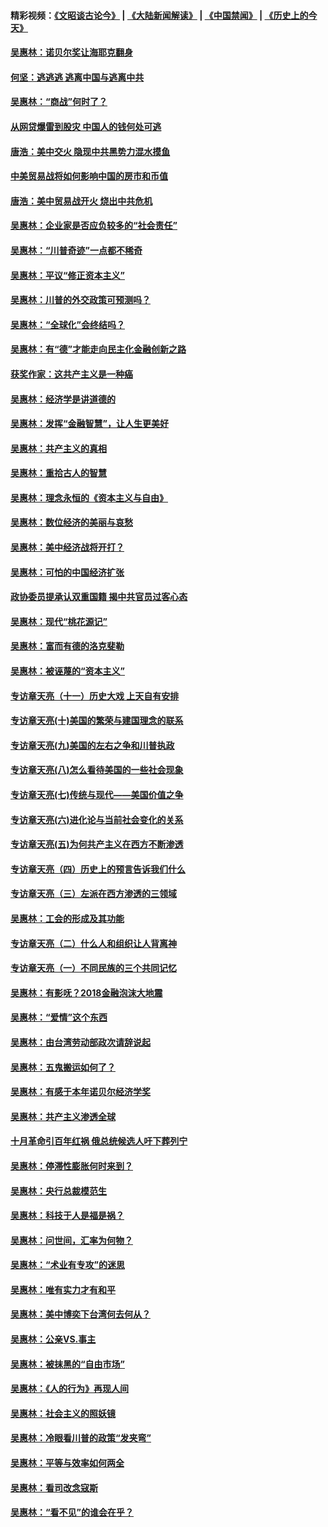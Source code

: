 #### 精彩视频：[《文昭谈古论今》](https://github.com/gfw-breaker/wenzhao/blob/master/README.md?t=01252130) | [《大陆新闻解读》](https://github.com/gfw-breaker/ntdtv-comedy/blob/master/README.md?t=01252130) | [《中国禁闻》](https://github.com/gfw-breaker/ntdtv-news/blob/master/README.md?t=01252130) | [《历史上的今天》](https://github.com/gfw-breaker/today-in-history/blob/master/README.md?t=01252130) 

#### [吴惠林：诺贝尔奖让海耶克翻身](../pages/nsc423/n10890049.md?t=01252130) 

#### [何坚：逃逃逃 逃离中国与逃离中共](../pages/nsc423/n10592891.md?t=01252130) 

#### [吴惠林：“商战”何时了？](../pages/nsc423/n10573558.md?t=01252130) 

#### [从网贷爆雷到股灾 中国人的钱何处可逃](../pages/nsc423/n10572800.md?t=01252130) 

#### [唐浩：美中交火 隐现中共黑势力混水摸鱼](../pages/nsc423/n10544040.md?t=01252130) 

#### [中美贸易战将如何影响中国的房市和币值](../pages/nsc423/n10543697.md?t=01252130) 

#### [唐浩：美中贸易战开火 烧出中共危机](../pages/nsc423/n10540126.md?t=01252130) 

#### [吴惠林：企业家是否应负较多的“社会责任”](../pages/nsc423/n10535022.md?t=01252130) 

#### [吴惠林：“川普奇迹”一点都不稀奇](../pages/nsc423/n10512808.md?t=01252130) 

#### [吴惠林：平议“修正资本主义”](../pages/nsc423/n10495724.md?t=01252130) 

#### [吴惠林：川普的外交政策可预测吗？](../pages/nsc423/n10462387.md?t=01252130) 

#### [吴惠林：“全球化”会终结吗？](../pages/nsc423/n10452838.md?t=01252130) 

#### [吴惠林：有“德”才能走向民主化金融创新之路](../pages/nsc423/n10432292.md?t=01252130) 

#### [获奖作家：这共产主义是一种癌](../pages/nsc423/n10431541.md?t=01252130) 

#### [吴惠林：经济学是讲道德的](../pages/nsc423/n10398014.md?t=01252130) 

#### [吴惠林：发挥“金融智慧”，让人生更美好](../pages/nsc423/n10375019.md?t=01252130) 

#### [吴惠林：共产主义的真相](../pages/nsc423/n10351394.md?t=01252130) 

#### [吴惠林：重拾古人的智慧](../pages/nsc423/n10337691.md?t=01252130) 

#### [吴惠林：理念永恒的《资本主义与自由》](../pages/nsc423/n10316274.md?t=01252130) 

#### [吴惠林：数位经济的美丽与哀愁](../pages/nsc423/n10292946.md?t=01252130) 

#### [吴惠林：美中经济战将开打？](../pages/nsc423/n10258825.md?t=01252130) 

#### [吴惠林：可怕的中国经济扩张](../pages/nsc423/n10219147.md?t=01252130) 

#### [政协委员提承认双重国籍 揭中共官员过客心态](../pages/nsc423/n10208809.md?t=01252130) 

#### [吴惠林：现代“桃花源记”](../pages/nsc423/n10185234.md?t=01252130) 

#### [吴惠林：富而有德的洛克斐勒](../pages/nsc423/n10142264.md?t=01252130) 

#### [吴惠林：被诬蔑的“资本主义”](../pages/nsc423/n10124816.md?t=01252130) 

#### [专访章天亮（十一）历史大戏 上天自有安排](../pages/nsc423/n10094905.md?t=01252130) 

#### [专访章天亮(十)美国的繁荣与建国理念的联系](../pages/nsc423/n10094899.md?t=01252130) 

#### [专访章天亮(九)美国的左右之争和川普执政](../pages/nsc423/n10094889.md?t=01252130) 

#### [专访章天亮(八)怎么看待美国的一些社会现象](../pages/nsc423/n10094857.md?t=01252130) 

#### [专访章天亮(七)传统与现代——美国价值之争](../pages/nsc423/n10093140.md?t=01252130) 

#### [专访章天亮(六)进化论与当前社会变化的关系](../pages/nsc423/n10092036.md?t=01252130) 

#### [专访章天亮(五)为何共产主义在西方不断渗透](../pages/nsc423/n10083620.md?t=01252130) 

#### [专访章天亮（四）历史上的预言告诉我们什么](../pages/nsc423/n10083606.md?t=01252130) 

#### [专访章天亮（三）左派在西方渗透的三领域](../pages/nsc423/n10081115.md?t=01252130) 

#### [吴惠林：工会的形成及其功能](../pages/nsc423/n10080633.md?t=01252130) 

#### [专访章天亮（二）什么人和组织让人背离神](../pages/nsc423/n10076637.md?t=01252130) 

#### [专访章天亮（一）不同民族的三个共同记忆](../pages/nsc423/n10074188.md?t=01252130) 

#### [吴惠林：有影呒？2018金融泡沫大地震](../pages/nsc423/n10040534.md?t=01252130) 

#### [吴惠林：“爱情”这个东西](../pages/nsc423/n10019423.md?t=01252130) 

#### [吴惠林：由台湾劳动部政次请辞说起](../pages/nsc423/n9979679.md?t=01252130) 

#### [吴惠林：五鬼搬运如何了？](../pages/nsc423/n9925338.md?t=01252130) 

#### [吴惠林：有感于本年诺贝尔经济学奖](../pages/nsc423/n9871883.md?t=01252130) 

#### [吴惠林：共产主义渗透全球](../pages/nsc423/n9812748.md?t=01252130) 

#### [十月革命引百年红祸 俄总统候选人吁下葬列宁](../pages/nsc423/n9810182.md?t=01252130) 

#### [吴惠林：停滞性膨胀何时来到？](../pages/nsc423/n9764136.md?t=01252130) 

#### [吴惠林：央行总裁模范生](../pages/nsc423/n9728134.md?t=01252130) 

#### [吴惠林：科技于人是福是祸？](../pages/nsc423/n9672982.md?t=01252130) 

#### [吴惠林：问世间，汇率为何物？](../pages/nsc423/n9621788.md?t=01252130) 

#### [吴惠林：“术业有专攻”的迷思](../pages/nsc423/n9580363.md?t=01252130) 

#### [吴惠林：唯有实力才有和平](../pages/nsc423/n9529599.md?t=01252130) 

#### [吴惠林：美中博奕下台湾何去何从？](../pages/nsc423/n9483598.md?t=01252130) 

#### [吴惠林：公亲VS.事主](../pages/nsc423/n9425637.md?t=01252130) 

#### [吴惠林：被抹黑的“自由市场”](../pages/nsc423/n9351545.md?t=01252130) 

#### [吴惠林：《人的行为》再现人间](../pages/nsc423/n9296339.md?t=01252130) 

#### [吴惠林：社会主义的照妖镜](../pages/nsc423/n9243460.md?t=01252130) 

#### [吴惠林：冷眼看川普的政策“发夹弯”](../pages/nsc423/n9120684.md?t=01252130) 

#### [吴惠林：平等与效率如何两全](../pages/nsc423/n9075430.md?t=01252130) 

#### [吴惠林：看司改念寇斯](../pages/nsc423/n9024915.md?t=01252130) 

#### [吴惠林：“看不见”的谁会在乎？](../pages/nsc423/n8977488.md?t=01252130) 

